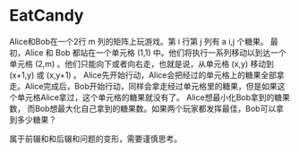 # EatCandy
Alice和Bob在一个2行 m 列的矩阵上玩游戏。第 i 行第 j 列有 a  i,j ​   个糖果。  最初，Alice 和 Bob 都站在一个单元格 (1,1) 中。他们将执行一系列移动以到达一个单元格 (2,m) 。他们只能向下或者向右走，也就是说，从单元格 (x,y) 移动到 (x+1,y) 或 (x,y+1) 。  Alice先开始行动，Alice会把经过的单元格上的糖果全部拿走。Alice完成后，Bob开始行动，同样会拿走经过单元格里的糖果，但是如果这个单元格Alice拿过，这个单元格的糖果就没有了。  Alice想最小化Bob拿到的糖果数，  而Bob想最大化自己拿到的糖果数。如果两个玩家都发挥最佳，Bob可以拿到多少糖果？

属于前辍和和后辍和问题的变形，需要谨慎思考。
